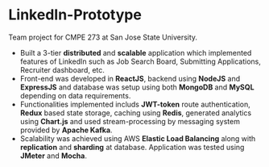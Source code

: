 # LinkedIn-Prototype
 Team project for CMPE 273 at San Jose State University.

- Built a 3-tier **distributed** and **scalable** application which implemented features of LinkedIn such as Job Search Board,
Submitting Applications, Recruiter dashboard, etc.
- Front-end was developed in **ReactJS**, backend using **NodeJS** and **ExpressJS** and database was setup using both
**MongoDB** and **MySQL** depending on data requirements.
- Functionalities implemented includs **JWT-token** route authentication, **Redux** based state storage, caching using
**Redis**, generated analytics using **Chart.js** and used stream-processing by messaging system provided by **Apache Kafka**.
- Scalability was achieved using AWS **Elastic Load Balancing** along with **replication** and **sharding** at database.
Application was tested using **JMeter** and **Mocha**.
